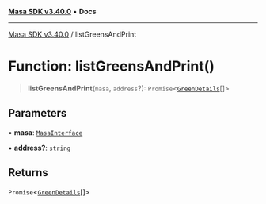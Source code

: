 [**Masa SDK v3.40.0**](../README.md) • **Docs**

***

[Masa SDK v3.40.0](../globals.md) / listGreensAndPrint

# Function: listGreensAndPrint()

> **listGreensAndPrint**(`masa`, `address`?): `Promise`\<[`GreenDetails`](../interfaces/GreenDetails.md)[]\>

## Parameters

• **masa**: [`MasaInterface`](../interfaces/MasaInterface.md)

• **address?**: `string`

## Returns

`Promise`\<[`GreenDetails`](../interfaces/GreenDetails.md)[]\>
